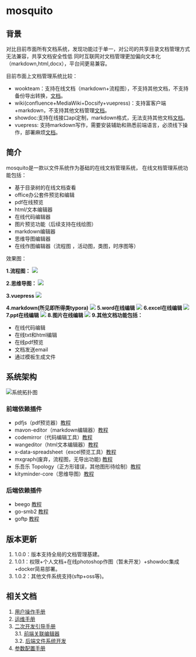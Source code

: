 # mosquito
## 背景
 对比目前市面所有文档系统，发现功能过于单一，对公司的共享目录文档管理方式无法兼容，共享文档安全性低
 同时互联网对文档管理更加偏向文本化（markdown,html,docx），平台间更易兼容。
 
目前市面上文档管理系统比较：
 - wookteam：支持在线文档（markdown+流程图），不支持其他文档，不支持备份导出转换，[文档](https://gitee.com/aipaw/wookteam)。
 - wiki(confluence+MediaWiki+Docsify+vuepress)：支持富客户端+markdown，不支持其他文档管理[文档](https://www.jianshu.com/p/f79236289793)。
 - showdoc:支持在线接口api定制，markdown格式，无法支持其他文档[文档](https://www.showdoc.com.cn/demo?page_id=7)。
 - vuepress: 支持markdown写作，需要安装辅助和熟悉前端语言，必须线下操作，部署麻烦[文档](https://www.vuepress.cn/guide/getting-started.html)。
## 简介
mosquito是一款以文件系统作为基础的在线文档管理系统，
在线文档管理系统功能包括：
- 基于目录树的在线文档查看
- office办公套件预览和编辑
- pdf在线预览
- html/文本编辑器
- 在线代码编辑器
- 图片预览功能（后续支持在线绘图）
- markdown编辑器
- 思维导图编辑器
- 在线作图编辑器（流程图 ，活动图，类图，时序图等）

效果图：

<b>1.流程图：</b>
![](doc/images/flow.png)

<b>2.思维导图：</b>
![](doc/images/nao.png)

<b>3.vuepress</b>
![](doc/images/vuepress.png)

<b>4.markdown(所见即所得类typora)</b>
![](doc/images/markdown.png)
<b>5.word在线编辑</b>
![](doc/images/word.png)
<b>6.excel在线编辑</b>
![](doc/images/excel.png)
<b>7.ppt在线编辑</b>
![](doc/images/ppt.png)
<b>8.图片在线编辑</b>
![](doc/images/image.png)
<b>9.其他文档功能包括：</b>
- 在线代码编辑
- 在线txt和html编辑
- 在线pdf预览
- 文档发送email
- 通过模板生成文件

 ## 系统架构
 ![系统拓扑图](doc/images/topology.png)
 ### 前端依赖插件
 - pdfjs（pdf预览器）[教程](http://mozilla.github.io/pdf.js/)
 - mavon-editor（markdown编辑器）[教程](https://github.com/hinesboy/mavonEditor)
 - codemirror（代码编辑工具）[教程](https://github.com/surmon-china/vue-codemirror)
 - wangeditor（html文本编辑器）[教程](http://www.wangeditor.com/)
 - x-data-spreadsheet（excel预览工具）[教程](https://github.com/myliang/x-spreadsheet)
 - mxgraph(废弃，流程图，无导出功能) [教程](https://jgraph.github.io/mxgraph/javascript/examples/grapheditor/www/index.html)
 - 乐吾乐 Topology（正方形错误，其他图形待绘制）[教程](https://www.yuque.com/alsmile/topology/make-shape)
 - kityminder-core（思维导图）[教程](https://github.com/fex-team/kityminder-core/wiki/command)
### 后端依赖插件
 - beego [教程](https://beego.me/docs/intro/)
 - go-smb2 [教程](https://github.com/hirochachacha/go-smb2)
 - goftp [教程](https://github.com/dutchcoders/goftp)
 ## 版本更新
 1. 1.0.0：版本支持全局的文档管理基建。
 2. 1.0.1：权限+个人文档+在线photoshop作图（暂未开发）+showdoc集成+docker简易部署。
 3. 1.0.2：其他文件系统支持(sftp+oss等)。
 ## 相关文档
 1. [用户操作手册](doc/user.md)
 2. [运维手册](doc/oper.md)
 3. [二次开发引导手册](doc/dev.md) <br/>
 3.1. [前端关联编辑器](doc/devf.md)<br/>
 3.2. [后端文件系统开发](doc/devb.md)
 4. [参数配置手册](doc/conf.md)
